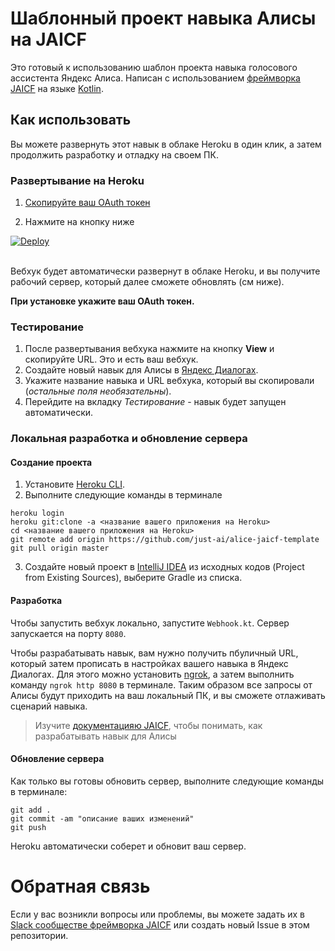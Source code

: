 # Шаблонный проект навыка Алисы на JAICF

Это готовый к использованию шаблон проекта навыка голосового ассистента Яндекс Алиса.
Написан с использованием [фреймворка JAICF](https://github.com/just-ai/jaicf-kotlin/tree/master/channels/yandex-alice) на языке [Kotlin](https://kotlinlang.org).

## Как использовать

Вы можете развернуть этот навык в облаке Heroku в один клик, а затем продолжить разработку и отладку на своем ПК.

### Развертывание на Heroku

1. <a href="https://oauth.yandex.ru/authorize?response_type=token&client_id=c473ca268cd749d3a8371351a8f2bcbd" target="_blank">
    Скопируйте ваш OAuth токен
</a>

2. Нажмите на кнопку ниже

<a href="https://heroku.com/deploy" target="_blank">
  <img src="https://www.herokucdn.com/deploy/button.svg" alt="Deploy">
</a><br/><br/>

Вебхук будет автоматически развернут в облаке Heroku, и вы получите рабочий сервер, который далее сможете обновлять (см ниже).

**При установке укажите ваш OAuth токен.**

### Тестирование

1. После развертывания вебхука нажмите на кнопку **View** и скопируйте URL. Это и есть ваш вебхук.
2. Создайте новый навык для Алисы в [Яндекс Диалогах](https://dialogs.yandex.ru/developer).
3. Укажите название навыка и URL вебхука, который вы скопировали (_остальные поля необязательны_).
4. Перейдите на вкладку _Тестирование_ - навык будет запущен автоматически.

### Локальная разработка и обновление сервера

#### Создание проекта

1. Установите [Heroku CLI](https://devcenter.heroku.com/articles/heroku-command-line).
2. Выполните следующие команды в терминале

```
heroku login
heroku git:clone -a <название вашего приложения на Heroku>
cd <название вашего приложения на Heroku>
git remote add origin https://github.com/just-ai/alice-jaicf-template
git pull origin master
```

3. Создайте новый проект в [IntelliJ IDEA](https://www.jetbrains.com/ru-ru/idea/download/) из исходных кодов (Project from Existing Sources), выберите Gradle из списка.

#### Разработка

Чтобы запустить вебхук локально, запустите `Webhook.kt`.
Сервер запускается на порту `8080`.

Чтобы разрабатывать навык, вам нужно получить пбуличный URL, который затем прописать в настройках вашего навыка в Яндекс Диалогах.
Для этого можно установить [ngrok](https://ngrok.com), а затем выполнить команду `ngrok http 8080` в терминале.
Таким образом все запросы от Алисы будут приходить на ваш локальный ПК, и вы сможете отлаживать сценарий навыка.

> Изучите [документацияю JAICF](https://github.com/just-ai/jaicf-kotlin/tree/master/channels/yandex-alice), чтобы понимать, как разрабатывать навык для Алисы

#### Обновление сервера

Как только вы готовы обновить сервер, выполните следующие команды в терминале:

```
git add .
git commit -am "описание ваших изменений"
git push
```

Heroku автоматически соберет и обновит ваш сервер.

# Обратная связь

Если у вас возникли вопросы или проблемы, вы можете задать их в [Slack сообществе фреймворка JAICF](https://join.slack.com/t/jaicf/shared_invite/zt-clzasfyq-f4gv8hf3JHD4RmpMtrt0Aw) или создать новый Issue в этом репозитории.